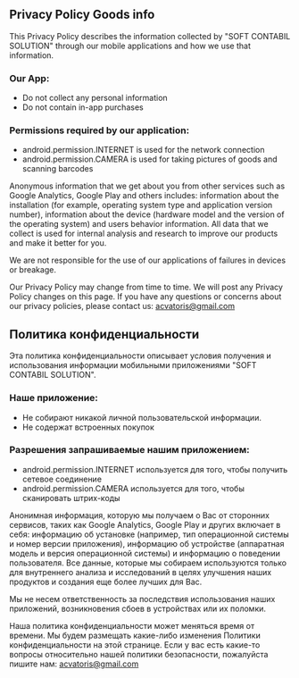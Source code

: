 ## Privacy Policy Goods info
This Privacy Policy describes the information collected by "SOFT CONTABIL SOLUTION" through our mobile applications and how we use that information.

### Our App:
* Do not collect any personal information
* Do not contain in-app purchases

### Permissions required by our application:
* android.permission.INTERNET is used for the network connection
* android.permission.CAMERA is used for taking pictures of goods and scanning barcodes

Anonymous information that we get about you from other services such as Google Analytics, 
Google Play and others includes: information about the installation 
(for example, operating system type and application version number), information about the 
device (hardware model and the version of the operating system) and users behavior information.
All data that we collect is used for internal analysis and research to improve our products and make it better for you.

We are not responsible for the use of our applications of failures in devices or breakage.

Our Privacy Policy may change from time to time. We will post any Privacy Policy changes on this page.
If you have any questions or concerns about our privacy policies, please contact us: acvatoris@gmail.com

## Политика конфиденциальности
Эта политика конфиденциальности описывает условия получения и использования информации мобильными 
приложениями "SOFT CONTABIL SOLUTION".

### Наше приложение:
* Не собирают никакой личной пользовательской информации.
* Не содержат встроенных покупок

### Разрешения запрашиваемые нашим приложением:
* android.permission.INTERNET используется для того, чтобы получить сетевое соединение
* android.permission.CAMERA используется для того, чтобы сканировать штрих-коды

Анонимная информация, которую мы получаем о Вас от сторонних сервисов, таких как Google Analytics, 
Google Play и других включает в себя: информацию об установке (например, тип операционной системы и номер версии приложения), 
информацию об устройстве (аппаратная модель и версия операционной системы) и информацию о поведении пользователя. 
Все данные, которые мы собираем используются только для внутреннего анализа и исследований в целях улучшения наших продуктов и создания еще более лучших для Вас.

Мы не несем ответственность за последствия использования наших приложений, возникновения сбоев в устройствах или их поломки.

Наша политика конфиденциальности может меняться время от времени. 
Мы будем размещать какие-либо изменения Политики конфиденциальности на этой странице.
Если у вас есть какие-то вопросы относительно нашей политики безопасности, пожалуйста пишите нам: acvatoris@gmail.com


